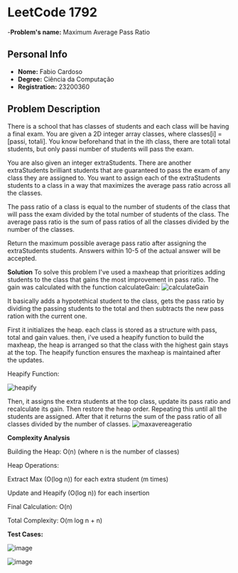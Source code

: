 # LeetCode 1792
-**Problem's name:** Maximum Average Pass Ratio

## Personal Info
- **Nome:** Fabio Cardoso
- **Degree:** Ciência da Computação
- **Registration:** 23200360

## Problem Description
There is a school that has classes of students and each class will be having a final exam. You are given a 2D integer array classes, where classes[i] = [passi, totali]. You know beforehand that in the ith class, there are totali total students, but only passi number of students will pass the exam.

You are also given an integer extraStudents. There are another extraStudents brilliant students that are guaranteed to pass the exam of any class they are assigned to. You want to assign each of the extraStudents students to a class in a way that maximizes the average pass ratio across all the classes.

The pass ratio of a class is equal to the number of students of the class that will pass the exam divided by the total number of students of the class. The average pass ratio is the sum of pass ratios of all the classes divided by the number of the classes.

Return the maximum possible average pass ratio after assigning the extraStudents students. Answers within 10-5 of the actual answer will be accepted.

**Solution**
To solve this problem I've used a maxheap that prioritizes adding students to the class that gains the most improvement in pass ratio. The gain was calculated with the function
calculateGain: 
![calculateGain](https://github.com/user-attachments/assets/b27f6fe6-fad7-4896-81f1-9b553d7ab808)

It basically adds a hypotethical student to the class, gets the pass ratio by dividing the passing students to the total and then subtracts the new pass ration with the current one.

First it initializes the heap. each class is stored as a structure with pass, total and gain values.
then, i've used a heapify function to build the maxheap, the heap is arranged so that the class with the highest gain stays at the top.
The heapify function ensures the maxheap is maintained after the updates.

Heapify Function: 

![heapify](https://github.com/user-attachments/assets/20c39cca-34c6-4e85-900a-9099e3b76d3d)

Then, it assigns the extra students at the top class, update its pass ratio and recalculate its gain. Then restore the heap order. Repeating this until all the students are assigned.
After that it returns the sum of the pass ratio of all classes divided by the number of classes.
![maxavereageratio](https://github.com/user-attachments/assets/d0c86abe-3101-4899-8dff-f4c85682cf6b)

**Complexity Analysis**

Building the Heap: O(n) (where n is the number of classes)

Heap Operations:

Extract Max (O(log n)) for each extra student (m times)

Update and Heapify (O(log n)) for each insertion

Final Calculation: O(n)

Total Complexity: O(m log n + n)

**Test Cases:**


![image](https://github.com/user-attachments/assets/63b8e5e5-cbfc-4399-9144-835dff390f3b)


![image](https://github.com/user-attachments/assets/3887002a-a7c7-4e2d-b278-e482eba6623f)


